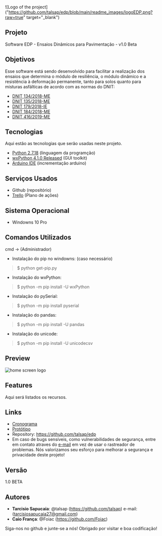 ![Logo of the project]("https://github.com/talsap/edp/blob/main/readme_images/logoEDP.png?raw=true" target="_blank")
## Projeto
 
Software EDP - Ensaios Dinâmicos para Pavimentação - v1.0 Beta

## Objetivos
 
Esse software está sendo desenvolvido para facilitar a realização dos ensaios
que determina o módulo de resiliência, o módulo dinâmico e a resistência à deformação permanente, tanto para solos quanto 
para misturas asfálticas de acordo com as normas do DNIT:
* [DNIT 134/2018-ME](https://drive.google.com/file/d/18vc2bwBTUGvFR8FzVhaN7bOs5RtttrZZ/view?usp=sharing)     
* [DNIT 135/2018-ME](https://drive.google.com/file/d/1IKINV4PylHb-LvNS1__UOz4lucjyiUrZ/view?usp=sharing)      
* [DNIT 179/2018-IE](https://drive.google.com/file/d/1oUj-w6wfJJ7nnwtH7MDzYlVKajxklrvx/view?usp=sharing)
* [DNIT 184/2018-ME](https://drive.google.com/file/d/16YUYvZCJLnyHKCebxVrpToAMPdKgomBw/view?usp=sharing)
* [DNIT 416/2019-ME](https://drive.google.com/file/d/13nMxjDAL9a9sBeSkHU1ASrWnwv-x_RaZ/view?usp=sharing)

## Tecnologias
 
Aqui estão as tecnologias que serão usadas neste projeto.
 
* [Python  2.7.18](https://www.python.org/downloads/release/python-2718/) (linguagem da programção)
* [wxPython  4.1.0 Released](https://wxpython.org/) (GUI toolkit)
* [Arduino IDE](https://www.microsoft.com/pt-br/p/arduino-ide/9nblggh4rsd8?ocid=badge&rtc=1&activetab=pivot:overviewtab) (incrementação arduino)
  
## Serviços Usados
 
* Github (repositório)
* [Trello](https://trello.com/b/HZnkyIaC/desenvolvimento-do-software) (Plano de ações)

## Sistema Operacional
 
* Windowns 10 Pro
 
## Comandos Utilizados

cmd -> (Administrador)
* Instalação do pip no windowns: (caso necessário)
>    $ python get-pip.py
* Instalação do wxPython:
>    $ python -m pip install -U wxPython
* Instalação do pySerial:
>    $ python -m pip install pyserial
* Instalação do pandas:
>    $ python -m pip install -U pandas
* Instalação do unicode:
>    $ python -m pip install -U unicodecsv
 
## Preview

![home screen logo](https://github.com/talsap/etd/blob/main/readme_images/TelaInicial.png?raw=true)

## Features
 
  Aqui será listados os recursos.
 
## Links
 - [Cronograma](https://drive.google.com/file/d/1c7r1mPfhGzOkDZWT1CoPZqmANlJ3iyHx/view?usp=sharing)
 - [Protótipo](https://xd.adobe.com/view/a5b6ec6b-a05d-434f-bf37-424b80569b09-f0e5/)
 - Repository: https://github.com/talsap/edp
 - Em caso de bugs sensíveis, como vulnerabilidades de segurança, entre em contato
      atraves do [e-mail](tarcisiosapucaia27@gmail.com) em vez de usar o rastreador de problemas. Nós valorizamos seu esforço
      para melhorar a segurança e privacidade deste projeto!
 
## Versão
 
1.0 BETA
 
## Autores
 
* **Tarcisio Sapucaia**: @talsap (https://github.com/talsap) e-mail: (tarcisiosapucaia27@gmail.com)
* **Caio França**: @Foiac (https://github.com/Foiac)
 
Siga-nos no github e junte-se a nós!
Obrigado por visitar e boa codificação!
